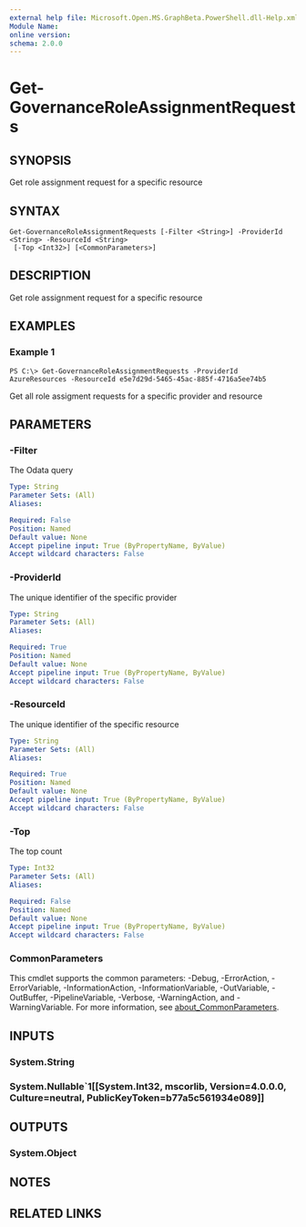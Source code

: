 ```yaml
---
external help file: Microsoft.Open.MS.GraphBeta.PowerShell.dll-Help.xml
Module Name:
online version:
schema: 2.0.0
---
```


# Get-GovernanceRoleAssignmentRequests

## SYNOPSIS
Get role assignment request for a specific resource

## SYNTAX

```
Get-GovernanceRoleAssignmentRequests [-Filter <String>] -ProviderId <String> -ResourceId <String>
 [-Top <Int32>] [<CommonParameters>]
```

## DESCRIPTION
Get role assignment request for a specific resource

## EXAMPLES

### Example 1
```
PS C:\> Get-GovernanceRoleAssignmentRequests -ProviderId AzureResources -ResourceId e5e7d29d-5465-45ac-885f-4716a5ee74b5
```

Get all role assigment requests for a specific provider and resource

## PARAMETERS

### -Filter
The Odata query

```yaml
Type: String
Parameter Sets: (All)
Aliases:

Required: False
Position: Named
Default value: None
Accept pipeline input: True (ByPropertyName, ByValue)
Accept wildcard characters: False
```

### -ProviderId
The unique identifier of the specific provider

```yaml
Type: String
Parameter Sets: (All)
Aliases:

Required: True
Position: Named
Default value: None
Accept pipeline input: True (ByPropertyName, ByValue)
Accept wildcard characters: False
```

### -ResourceId
The unique identifier of the specific resource

```yaml
Type: String
Parameter Sets: (All)
Aliases:

Required: True
Position: Named
Default value: None
Accept pipeline input: True (ByPropertyName, ByValue)
Accept wildcard characters: False
```

### -Top
The top count

```yaml
Type: Int32
Parameter Sets: (All)
Aliases:

Required: False
Position: Named
Default value: None
Accept pipeline input: True (ByPropertyName, ByValue)
Accept wildcard characters: False
```

### CommonParameters
This cmdlet supports the common parameters: -Debug, -ErrorAction, -ErrorVariable, -InformationAction, -InformationVariable, -OutVariable, -OutBuffer, -PipelineVariable, -Verbose, -WarningAction, and -WarningVariable. For more information, see [about_CommonParameters](http://go.microsoft.com/fwlink/?LinkID=113216).

## INPUTS

### System.String
### System.Nullable`1[[System.Int32, mscorlib, Version=4.0.0.0, Culture=neutral, PublicKeyToken=b77a5c561934e089]]
## OUTPUTS

### System.Object
## NOTES

## RELATED LINKS
